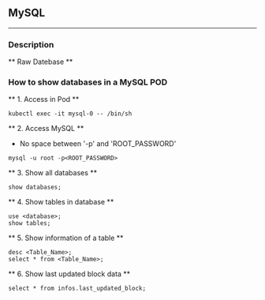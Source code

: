 ## MySQL ##
---

### Description
** Raw Datebase **




### How to show databases in a MySQL POD ###
** 1. Access in Pod **

```
kubectl exec -it mysql-0 -- /bin/sh
```


** 2. Access MySQL **
- No space between '-p' and 'ROOT_PASSWORD'

```
mysql -u root -p<ROOT_PASSWORD>
```


** 3. Show all databases **

```
show databases;
```


** 4. Show tables in database **

```
use <database>;
show tables;
```


** 5. Show information of a table **

```
desc <Table_Name>;
select * from <Table_Name>;
```


** 6. Show last updated block data **

```
select * from infos.last_updated_block;
```